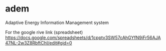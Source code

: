 # adem
Adaptive Energy Information Management system

For the google rive link (spreadsheet)
https://docs.google.com/spreadsheets/d/1cpptv3SW57cAhGYfN9iFr56AJA47NL-2w3Z8RbftChI/edit#gid=0

